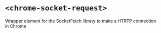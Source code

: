 # `<chrome-socket-request>`

Wrapper element for the SocketFetch libraty to make a HTRTP connection in Chrome
